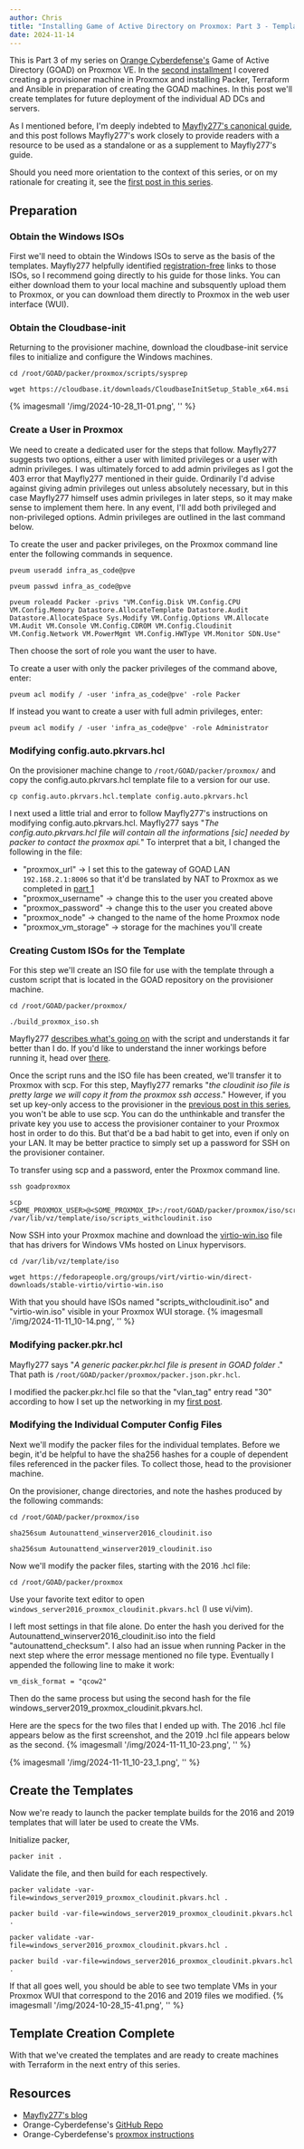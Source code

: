 ```yaml
---
author: Chris
title: "Installing Game of Active Directory on Proxmox: Part 3 - Templating"
date: 2024-11-14
---
```

This is Part 3 of my series on [Orange Cyberdefense's](https://github.com/Orange-Cyberdefense/GOAD/tree/main) Game of Active Directory (GOAD) on Proxmox VE.  In the [second installment](https://christopherbauer.org/2024/11/11/provisioner.html) I covered creating a provisioner machine in Proxmox and installing Packer, Terraform and Ansible in preparation of creating the GOAD machines.  In this post we'll create templates  for future deployment of the individual AD DCs and servers.

As I mentioned before, I'm deeply indebted to [Mayfly277's canonical guide](https://mayfly277.github.io/posts/GOAD-on-proxmox-part1-install/?ref=benheater.com), and this post follows Mayfly277's work closely to provide readers with a resource to be used as a standalone or as a supplement to Mayfly277's guide.

Should you need more orientation to the context of this series, or on my rationale for creating it, see the [first post in this series](https://christopherbauer.org/2024/11/08/GOAD-networking.html).

## Preparation

### Obtain the Windows ISOs
First we'll need to obtain the Windows ISOs to serve as the basis of the templates.  Mayfly277 helpfully identified [registration-free](https://mayfly277.github.io/posts/GOAD-on-proxmox-part2-packer/#download-the-isos) links to those ISOs, so I recommend going directly to his guide for those links.  You can either download them to your local machine and subsquently upload them to Proxmox, or you can download them directly to Proxmox in the web user interface (WUI).

### Obtain the Cloudbase-init
Returning to the provisioner machine, download the cloudbase-init service files to initialize and configure the Windows machines.
```
cd /root/GOAD/packer/proxmox/scripts/sysprep 
```

```
wget https://cloudbase.it/downloads/CloudbaseInitSetup_Stable_x64.msi
```

{% imagesmall '/img/2024-10-28_11-01.png', '' %}

### Create a User in Proxmox
We need to create a dedicated user for the steps that follow.  Mayfly277 suggests two options, either a user with limited privileges or a user with admin privileges.  I was ultimately forced to add admin privileges as I got the 403 error that Mayfly277 mentioned in their guide.  Ordinarily I'd advise against giving admin privileges out unless absolutely necessary, but in this case Mayfly277 himself uses admin privileges in later steps, so it may make sense to implement them here.  In any event, I'll add both privileged and non-privileged options. Admin privileges are outlined in the last command below.

To create the user and packer privileges, on the Proxmox command line enter the following commands in sequence.
```
pveum useradd infra_as_code@pve
```

```
pveum passwd infra_as_code@pve
```

```
pveum roleadd Packer -privs "VM.Config.Disk VM.Config.CPU VM.Config.Memory Datastore.AllocateTemplate Datastore.Audit Datastore.AllocateSpace Sys.Modify VM.Config.Options VM.Allocate VM.Audit VM.Console VM.Config.CDROM VM.Config.Cloudinit VM.Config.Network VM.PowerMgmt VM.Config.HWType VM.Monitor SDN.Use"
```

Then choose the sort of role you want the user to have.

To create a user with only the packer privileges of the command above, enter:
```
pveum acl modify / -user 'infra_as_code@pve' -role Packer
```

If instead you want to create a user with full admin privileges, enter:
```
pveum acl modify / -user 'infra_as_code@pve' -role Administrator
```


### Modifying config.auto.pkrvars.hcl
On the provisioner machine change to `/root/GOAD/packer/proxmox/` and copy the config.auto.pkrvars.hcl template file to a version for our use.
```
cp config.auto.pkrvars.hcl.template config.auto.pkrvars.hcl
```

I next used a little trial and error to follow Mayfly277's instructions on modifying config.auto.pkrvars.hcl.  Mayfly277 says "*The config.auto.pkrvars.hcl file will contain all the informations [sic] needed by packer to contact the proxmox api.*"  To interpret that a bit, I changed the following in the file: 

- "proxmox_url" -> I set this to the gateway of GOAD LAN `192.168.2.1:8006` so that it'd be translated by NAT to Proxmox as we completed in [part 1](https://christopherbauer.org/2024/11/08/GOAD-networking.html)
- "proxmox_username" -> change this to the user you created above
- "proxmox_password" -> change this to the user you created above
- "proxmox_node" -> changed to the name of the home Proxmox node
- "proxmox_vm_storage" -> storage for the machines you'll create

### Creating Custom ISOs for the Template
For this step we'll create an ISO file for use with the template through a custom script that is located in the GOAD repository on the provisioner machine.
```
cd /root/GOAD/packer/proxmox/
```

```
./build_proxmox_iso.sh
```
Mayfly277 [describes what's going on](https://mayfly277.github.io/posts/GOAD-on-proxmox-part2-packer/#prepare-iso-files) with the script and understands it far better than I do.  If you'd like to understand the inner workings before running it, head over [there](https://mayfly277.github.io/posts/GOAD-on-proxmox-part2-packer/#prepare-iso-files).

Once the script runs and the ISO file has been created, we'll transfer it to Proxmox with scp.  For this step, Mayfly277 remarks "*the cloudinit iso file is pretty large we will copy it from the proxmox ssh access*."  However, if you set up key-only access to the provisioner in the [previous post in this series](https://christopherbauer.org/2024/11/11/provisioner.html), you won't be able to use scp.  You can do the unthinkable and transfer the private key you use to access the provisioner container to your Proxmox host in order to do this.  But that'd be a bad habit to get into, even if only on your LAN. It may be better practice to simply set up a password for SSH on the provisioner container. 

To transfer using scp and a password, enter the Proxmox command line.
```
ssh goadproxmox
```

```
scp <SOME_PROXMOX_USER>@<SOME_PROXMOX_IP>:/root/GOAD/packer/proxmox/iso/scripts_withcloudinit.iso /var/lib/vz/template/iso/scripts_withcloudinit.iso
```

Now SSH into your Proxmox machine and download the [virtio-win.iso](https://fedorapeople.org/groups/virt/virtio-win/direct-downloads/stable-virtio/virtio-win.iso) file that has drivers for Windows VMs hosted on Linux hypervisors.
```
cd /var/lib/vz/template/iso 
```

```
wget https://fedorapeople.org/groups/virt/virtio-win/direct-downloads/stable-virtio/virtio-win.iso
```

With that you should have ISOs named "scripts_withcloudinit.iso" and "virtio-win.iso" visible in your Proxmox WUI storage.
{% imagesmall '/img/2024-11-11_10-14.png', '' %}

### Modifying packer.pkr.hcl 
Mayfly277 says "*A generic packer.pkr.hcl file is present in GOAD folder* ."  That path is `/root/GOAD/packer/proxmox/packer.json.pkr.hcl`.  

I modified the packer.pkr.hcl file so that the "vlan_tag" entry read "30" according to how I set up the networking in my [first post](https://christopherbauer.org/2024/11/08/GOAD-networking.html).

### Modifying the Individual Computer Config Files
Next we'll modify the packer files for the individual templates.  Before we begin, it'd be helpful to have the sha256 hashes for a couple of dependent files referenced in the packer files.  To collect those, head to the provisioner machine.

On the provisioner, change directories, and note the hashes produced by the following commands:
```
cd /root/GOAD/packer/proxmox/iso
```

```
sha256sum Autounattend_winserver2016_cloudinit.iso
```

```
sha256sum Autounattend_winserver2019_cloudinit.iso
```

Now we'll modify the packer files, starting with the 2016 .hcl file:
```
cd /root/GOAD/packer/proxmox
```

Use your favorite text editor to open `windows_server2016_proxmox_cloudinit.pkvars.hcl` (I use vi/vim).

I left most settings in that file alone.  Do enter the hash you derived for the Autounattend_winserver2016_cloudinit.iso into the field "autounattend_checksum".  I also had an issue when running Packer in the next step where the error message mentioned no file type.  Eventually I appended the following line to make it work:
```
vm_disk_format = "qcow2"
```

Then do the same process but using the second hash for the file windows_server2019_proxmox_cloudinit.pkvars.hcl.

Here are the specs for the two files that I ended up with.  The 2016 .hcl file appears below as the first screenshot, and the 2019 .hcl file appears below as the second.
{% imagesmall '/img/2024-11-11_10-23.png', '' %}

{% imagesmall '/img/2024-11-11_10-23_1.png', '' %}

## Create the Templates
Now we're ready to launch the packer template builds for the 2016 and 2019 templates that will later be used to create the VMs.

Initialize packer, 
```
packer init .
```

Validate the file, and then build for each respectively.
```
packer validate -var-file=windows_server2019_proxmox_cloudinit.pkvars.hcl .
```

```
packer build -var-file=windows_server2019_proxmox_cloudinit.pkvars.hcl .
```

```
packer validate -var-file=windows_server2016_proxmox_cloudinit.pkvars.hcl .
```

```
packer build -var-file=windows_server2016_proxmox_cloudinit.pkvars.hcl .
```

If that all goes well, you should be able to see two template VMs in your Proxmox WUI that correspond to the 2016 and 2019 files we modified.
{% imagesmall '/img/2024-10-28_15-41.png', '' %}

## Template Creation Complete
With that we've created the templates and are ready to create machines with Terraform in the next entry of this series.

## Resources
- [Mayfly277's blog](https://mayfly277.github.io/posts/GOAD-on-proxmox-part1-install/?ref=benheater.com)
- Orange-Cyberdefense's [GitHub Repo](https://github.com/Orange-Cyberdefense/GOAD)
- Orange-Cyberdefense's [proxmox instructions](https://github.com/Orange-Cyberdefense/GOAD/blob/main/docs/install_with_proxmox.md)
